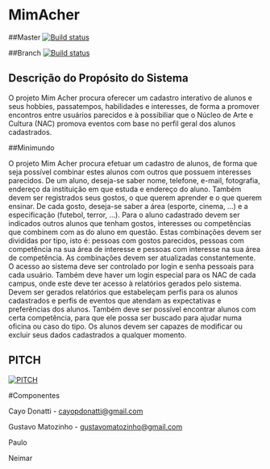 # MimAcher 

##Master    [![Build status](https://ci.appveyor.com/api/projects/status/40q65vgahi2w9162/branch/master?svg=true)](https://ci.appveyor.com/project/gmatozinho/mimacher/branch/master)

##Branch    [![Build status](https://ci.appveyor.com/api/projects/status/40q65vgahi2w9162?svg=true)](https://ci.appveyor.com/project/gmatozinho/mimacher)


## Descrição do Propósito do Sistema

O projeto Mim Acher procura oferecer um cadastro interativo de alunos e seus hobbies, passatempos, habilidades e interesses, de forma a promover encontros entre usuários parecidos e à possibiliar que o Núcleo de Arte e Cultura (NAC) promova eventos com base no perfil geral dos alunos cadastrados.

##Minimundo

O projeto Mim Acher procura efetuar um cadastro de alunos, de forma que seja possível combinar estes alunos com outros que possuem interesses parecidos.
De um aluno, deseja-se saber nome, telefone, e-mail, fotografia, endereço da instituição em que estuda e endereço do aluno. Também devem ser registrados seus gostos, o que querem aprender e o que querem ensinar.
De cada gosto, deseja-se saber a área (esporte, cinema, ...) e a especificação (futebol, terror, ...). Para o aluno cadastrado devem ser indicados outros alunos que tenham gostos, interesses ou competências que combinem com as do aluno em questão. Estas combinações devem ser divididas por tipo, isto é: pessoas com gostos parecidos, pessoas com competência na sua área de interesse e pessoas com interesse na sua área de competência. As combinações devem ser atualizadas constantemente.
O acesso ao sistema deve ser controlado por login e senha pessoais para cada usuário. Também deve haver um login especial para os NAC de cada campus, onde este deve ter acesso à relatórios gerados pelo sistema. Devem ser gerados relatórios que estabeleçam perfis para os alunos cadastrados e perfis de eventos que atendam as expectativas e preferências dos alunos. Também deve ser possível encontrar alunos com certa competência, para que ele possa ser buscado para ajudar numa oficina ou caso do tipo. Os alunos devem ser capazes de modificar ou excluir seus dados cadastrados a qualquer momento.

## PITCH
[![PITCH](https://img.youtube.com/vi/jpqICXZHj28/0.jpg)](https://www.youtube.com/watch?v=jpqICXZHj28)

#Componentes

Cayo Donatti - cayopdonatti@gmail.com

Gustavo Matozinho - gustavomatozinho@gmail.com

Paulo 

Neimar  

